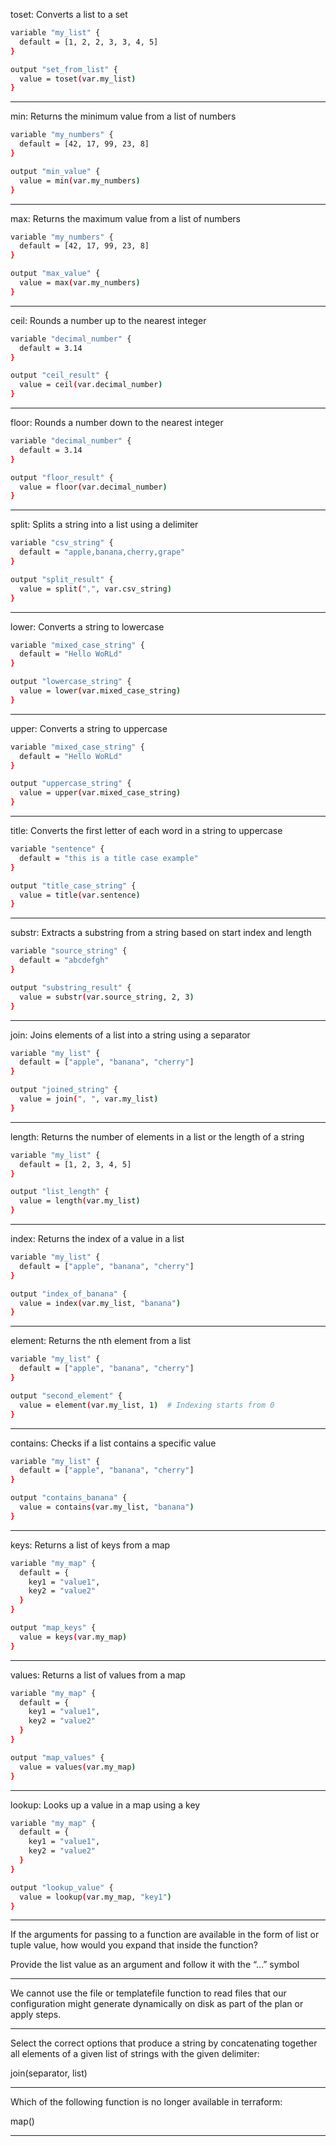 


toset: Converts a list to a set






```bash
variable "my_list" {
  default = [1, 2, 2, 3, 3, 4, 5]
}

output "set_from_list" {
  value = toset(var.my_list)
}

```



__________________________________________________________________________________________





min: Returns the minimum value from a list of numbers




```bash
variable "my_numbers" {
  default = [42, 17, 99, 23, 8]
}

output "min_value" {
  value = min(var.my_numbers)
}

```



__________________________________________________________________________________________





max: Returns the maximum value from a list of numbers




```bash
variable "my_numbers" {
  default = [42, 17, 99, 23, 8]
}

output "max_value" {
  value = max(var.my_numbers)
}

```



__________________________________________________________________________________________





ceil: Rounds a number up to the nearest integer




```bash
variable "decimal_number" {
  default = 3.14
}

output "ceil_result" {
  value = ceil(var.decimal_number)
}

```



__________________________________________________________________________________________



floor: Rounds a number down to the nearest integer






```bash
variable "decimal_number" {
  default = 3.14
}

output "floor_result" {
  value = floor(var.decimal_number)
}

```



__________________________________________________________________________________________






split: Splits a string into a list using a delimiter



```bash
variable "csv_string" {
  default = "apple,banana,cherry,grape"
}

output "split_result" {
  value = split(",", var.csv_string)
}

```



__________________________________________________________________________________________




lower: Converts a string to lowercase





```bash
variable "mixed_case_string" {
  default = "Hello WoRLd"
}

output "lowercase_string" {
  value = lower(var.mixed_case_string)
}

```



__________________________________________________________________________________________





upper: Converts a string to uppercase




```bash
variable "mixed_case_string" {
  default = "Hello WoRLd"
}

output "uppercase_string" {
  value = upper(var.mixed_case_string)
}

```



__________________________________________________________________________________________




title: Converts the first letter of each word in a string to uppercase





```bash
variable "sentence" {
  default = "this is a title case example"
}

output "title_case_string" {
  value = title(var.sentence)
}

```



__________________________________________________________________________________________





substr: Extracts a substring from a string based on start index and length




```bash
variable "source_string" {
  default = "abcdefgh"
}

output "substring_result" {
  value = substr(var.source_string, 2, 3)
}

```



__________________________________________________________________________________________






join: Joins elements of a list into a string using a separator



```bash
variable "my_list" {
  default = ["apple", "banana", "cherry"]
}

output "joined_string" {
  value = join(", ", var.my_list)
}

```



__________________________________________________________________________________________





length: Returns the number of elements in a list or the length of a string




```bash
variable "my_list" {
  default = [1, 2, 3, 4, 5]
}

output "list_length" {
  value = length(var.my_list)
}

```



__________________________________________________________________________________________





index: Returns the index of a value in a list




```bash
variable "my_list" {
  default = ["apple", "banana", "cherry"]
}

output "index_of_banana" {
  value = index(var.my_list, "banana")
}

```



__________________________________________________________________________________________




element: Returns the nth element from a list





```bash
variable "my_list" {
  default = ["apple", "banana", "cherry"]
}

output "second_element" {
  value = element(var.my_list, 1)  # Indexing starts from 0
}

```



__________________________________________________________________________________________




contains: Checks if a list contains a specific value





```bash
variable "my_list" {
  default = ["apple", "banana", "cherry"]
}

output "contains_banana" {
  value = contains(var.my_list, "banana")
}

```



__________________________________________________________________________________________



keys: Returns a list of keys from a map






```bash
variable "my_map" {
  default = {
    key1 = "value1",
    key2 = "value2"
  }
}

output "map_keys" {
  value = keys(var.my_map)
}

```



__________________________________________________________________________________________



values: Returns a list of values from a map






```bash
variable "my_map" {
  default = {
    key1 = "value1",
    key2 = "value2"
  }
}

output "map_values" {
  value = values(var.my_map)
}

```



__________________________________________________________________________________________




lookup: Looks up a value in a map using a key





```bash
variable "my_map" {
  default = {
    key1 = "value1",
    key2 = "value2"
  }
}

output "lookup_value" {
  value = lookup(var.my_map, "key1")
}

```



__________________________________________________________________________________________




If the arguments for passing to a function are available in the form of list or tuple value, how would you expand that inside the function?



Provide the list value as an argument and follow it with the “…” symbol



__________________________________________________________________________________________



We cannot use the file or templatefile function to read files that our configuration might generate dynamically on disk as part of the plan or apply steps.



__________________________________________________________________________________________


Select the correct options that produce a string by concatenating together all elements of a given list of strings with the given delimiter:

join(separator, list)


__________________________________________________________________________________________



Which of the following function is no longer available in terraform:


map()


__________________________________________________________________________________________
